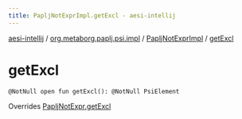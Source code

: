 ```yaml
---
title: PapljNotExprImpl.getExcl - aesi-intellij
---
```


[aesi-intellij](../../index.html) / [org.metaborg.paplj.psi.impl](../index.html) / [PapljNotExprImpl](index.html) / [getExcl](.)

# getExcl

`@NotNull open fun getExcl(): @NotNull PsiElement`

Overrides [PapljNotExpr.getExcl](../../org.metaborg.paplj.psi/-paplj-not-expr/get-excl.html)

